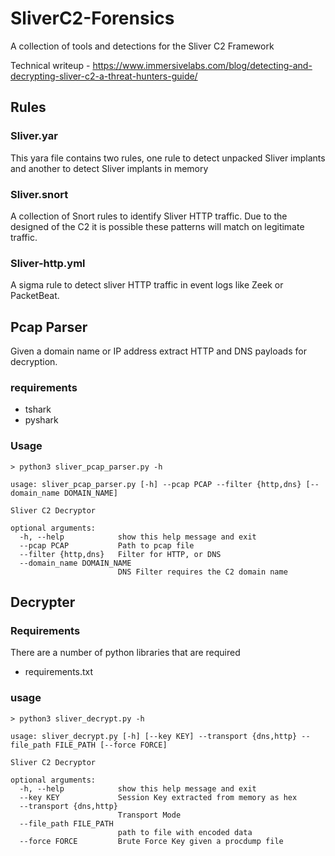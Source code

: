 # SliverC2-Forensics
A collection of tools and detections for the Sliver C2 Framework

Technical writeup - https://www.immersivelabs.com/blog/detecting-and-decrypting-sliver-c2-a-threat-hunters-guide/

## Rules

### Sliver.yar
This yara file contains two rules, one rule to detect unpacked Sliver implants and another to detect Sliver implants in memory

### Sliver.snort
A collection of Snort rules to identify Sliver HTTP traffic. Due to the designed of the C2 it is possible these patterns will match on legitimate traffic. 


### Sliver-http.yml
A sigma rule to detect sliver HTTP traffic in event logs like Zeek or PacketBeat. 

## Pcap Parser

Given a domain name or IP address extract HTTP and DNS payloads for decryption. 

### requirements

- tshark
- pyshark

### Usage

```
> python3 sliver_pcap_parser.py -h 

usage: sliver_pcap_parser.py [-h] --pcap PCAP --filter {http,dns} [--domain_name DOMAIN_NAME]

Sliver C2 Decryptor

optional arguments:
  -h, --help            show this help message and exit
  --pcap PCAP           Path to pcap file
  --filter {http,dns}   Filter for HTTP, or DNS
  --domain_name DOMAIN_NAME
                        DNS Filter requires the C2 domain name
```

## Decrypter

### Requirements

There are a number of python libraries that are required 

- requirements.txt

### usage

```
> python3 sliver_decrypt.py -h

usage: sliver_decrypt.py [-h] [--key KEY] --transport {dns,http} --file_path FILE_PATH [--force FORCE]

Sliver C2 Decryptor

optional arguments:
  -h, --help            show this help message and exit
  --key KEY             Session Key extracted from memory as hex
  --transport {dns,http}
                        Transport Mode
  --file_path FILE_PATH
                        path to file with encoded data
  --force FORCE         Brute Force Key given a procdump file
```

